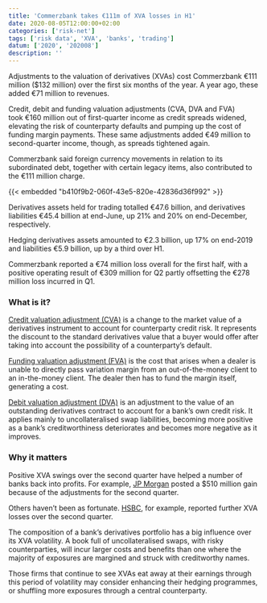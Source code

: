 ```yaml
---
title: 'Commerzbank takes €111m of XVA losses in H1'
date: 2020-08-05T12:00:00+02:00
categories: ['risk-net']
tags: ['risk data', 'XVA', 'banks', 'trading']
datum: ['2020', '202008']
description: ''
---
```


Adjustments to the valuation of derivatives (XVAs) cost Commerzbank €111 million ($132 million) over the first six months of the year. A year ago, these added €71 million to revenues.

Credit, debit and funding valuation adjustments (CVA, DVA and FVA) took €160 million out of first-quarter income as credit spreads widened, elevating the risk of counterparty defaults and pumping up the cost of funding margin payments. These same adjustments added €49 million to second-quarter income, though, as spreads tightened again.

Commerzbank said foreign currency movements in relation to its subordinated debt, together with certain legacy items, also contributed to the €111 million charge.

{{< embedded "b410f9b2-060f-43e5-820e-42836d36f992" >}}

Derivatives assets held for trading totalled €47.6 billion, and derivatives liabilities €45.4 billion at end-June, up 21% and 20% on end-December, respectively.

Hedging derivatives assets amounted to €2.3 billion, up 17% on end-2019 and liabilities €5.9 billion, up by a third over H1.

Commerzbank reported a €74 million loss overall for the first half, with a positive operating result of €309 million for Q2 partly offsetting the €278 million loss incurred in Q1.

### What is it?

[Credit valuation adjustment (CVA)](https://www.risk.net/definition/credit-valuation-adjustment-cva) is a change to the market value of a derivatives instrument to account for counterparty credit risk. It represents the discount to the standard derivatives value that a buyer would offer after taking into account the possibility of a counterparty’s default.

[Funding valuation adjustment (FVA)](https://www.risk.net/definition/funding-valuation-adjustment-fva) is the cost that arises when a dealer is unable to directly pass variation margin from an out-of-the-money client to an in-the-money client. The dealer then has to fund the margin itself, generating a cost.

[Debit valuation adjustment (DVA)](https://www.risk.net/definition/debit-valuation-adjustment-dva) is an adjustment to the value of an outstanding derivatives contract to account for a bank’s own credit risk. It applies mainly to uncollateralised swap liabilities, becoming more positive as a bank’s creditworthiness deteriorates and becomes more negative as it improves.

### Why it matters

Positive XVA swings over the second quarter have helped a number of banks back into profits. For example, [JP Morgan](https://www.risk.net/risk-quantum/7654996/jp-morgan-posts-510m-xva-gain) posted a $510 million gain because of the adjustments for the second quarter.

Others haven’t been as fortunate. [HSBC](https://www.risk.net/risk-quantum/7662701/hsbc-trading-unit-hit-by-355m-of-xva-costs-in-h1), for example, reported further XVA losses over the second quarter.

The composition of a bank’s derivatives portfolio has a big influence over its XVA volatility. A book full of uncollateralised swaps, with risky counterparties, will incur larger costs and benefits than one where the majority of exposures are margined and struck with creditworthy names.

Those firms that continue to see XVAs eat away at their earnings through this period of volatility may consider enhancing their hedging programmes, or shuffling more exposures through a central counterparty.

